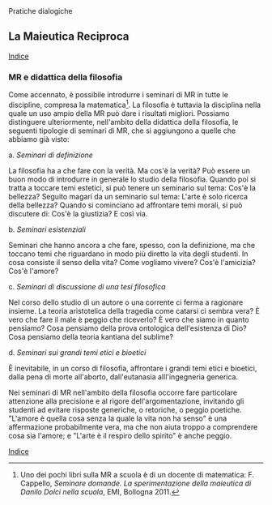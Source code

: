 <link rel="stylesheet" href="https://antonio-vigilante.github.io/filosofia/assets/style.css">

<div class="button green">
Pratiche dialogiche
</div>


## La Maieutica Reciproca
[Indice](index)
### MR e didattica della filosofia

Come accennato, è possibile introdurre i seminari di MR in tutte le discipline, compresa la matematica[^1]. La filosofia è tuttavia la disciplina nella quale un uso ampio della MR può dare i risultati migliori.
Possiamo distinguere ulteriormente, nell'ambito della didattica della filosofia, le seguenti tipologie di seminari di MR, che si aggiungono a quelle che abbiamo già visto:

a. _Seminari di definizione_

La filosofia ha a che fare con la verità. Ma cos'è la verità? Può essere un buon modo di introdurre in generale lo studio della filosofia. Quando poi si tratta a toccare temi estetici, si può tenere un seminario sul tema: Cos'è la bellezza? Seguito magari da un seminario sul tema: L'arte è solo ricerca della bellezza? Quando si cominciano ad affrontare temi morali, si può discutere di: Cos'è la giustizia? E così via.

b. _Seminari esistenziali_

Seminari che hanno ancora a che fare, spesso, con la definizione, ma che toccano temi che riguardano in modo più diretto la vita degli studenti. In cosa consiste il senso della vita? Come vogliamo vivere? Cos'è l'amicizia? Cos'è l'amore?

c. _Seminari di discussione di una tesi filosofica_

Nel corso dello studio di un autore o una corrente ci ferma a ragionare insieme. La teoria aristotelica della tragedia come catarsi ci sembra vera? È vero che fare il male è peggio che riceverlo? È vero che siamo in quanto pensiamo?  Cosa pensiamo della prova ontologica dell'esistenza di Dio? Cosa pensiamo della teoria kantiana del sublime?

d. _Seminari sui grandi temi etici e bioetici_

È inevitabile, in un corso di filosofia, affrontare i grandi temi etici e bioetici, dalla pena di morte all'aborto, dall'eutanasia alll'ingegneria generica.

Nei seminari di MR nell'ambito della filosofia occorre fare particolare attenzione alla precisione e al rigore dell'argomentazione, invitando gli studenti ad evitare risposte generiche, o retoriche, o peggio poetiche. "L'amore è quella cosa senza la quale la vita non ha senso" è una affermazione probabilmente vera, ma che non aiuta troppo a comprendere cosa sia l'amore; e "L'arte è il respiro dello spirito" è anche peggio.


[^1]: Uno dei pochi libri sulla MR a scuola è di un docente di matematica: F. Cappello, _Seminare domande. La sperimentazione della maieutica di Danilo Dolci nella scuola_, EMI, Bollogna 2011.

[Indice](index)
